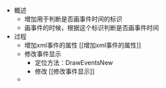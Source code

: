 

- 概述
	- 增加用于判断是否画事件时间的标识
	- 画事件的时候，根据这个标识判断是否画事件时间
- 过程
	- 增加xml事件的属性  [[增加xml事件的属性]]
	- 修改事件显示
		- 定位方法：DrawEventsNew
		- 修改  [[修改事件显示]]
	- 
